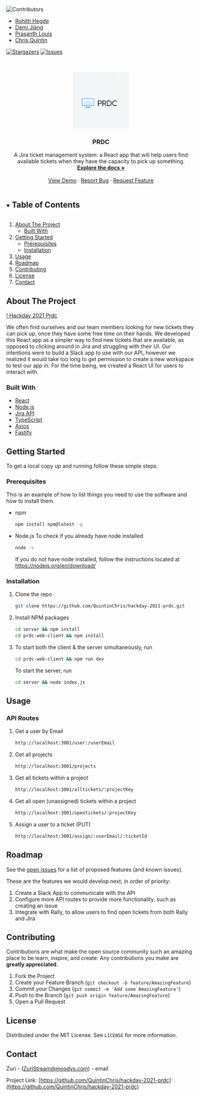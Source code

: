 <!--
*** Thanks for checking out the Best-README-Template. If you have a suggestion
*** that would make this better, please fork the repo and create a pull request
*** or simply open an issue with the tag "enhancement".
*** Thanks again! Now go create something AMAZING! :D
***
***
***
*** To avoid retyping too much info. Do a search and replace for the following:
*** github_username, repo_name, twitter_handle, email, project_title, project_description
-->



<!-- PROJECT SHIELDS -->
<!--
*** I'm using markdown "reference style" links for readability.
*** Reference links are enclosed in brackets [ ] instead of parentheses ( ).
*** See the bottom of this document for the declaration of the reference variables
*** for contributors-url, forks-url, etc. This is an optional, concise syntax you may use.
*** https://www.markdownguide.org/basic-syntax/#reference-style-links
-->
![Contributors][contributors-shield]
- [Rohith Hegde](https://github.com/HegdeRohith) 
- [Demi Jiang](https://github.com/czsyjss) 
- [Prasanth Louis](https://github.com/prasanthlouis) 
- [Chris Quintin](https://github.com/QuintinChris)

[![Stargazers][stars-shield]][stars-url]
[![Issues][issues-shield]][issues-url]




<!-- PROJECT LOGO -->
<br />
<p align="center">
  <a>
    <img src="minilogo.png" alt="Logo" width="150" height="150">
  </a>

  <h3 align="center">PRDC</h3>

  <p align="center">
    A Jira ticket management system: a React app that will help users find available tickets when they have the capacity to pick up something.
    <br />
    <a href="https://github.com/QuintinChris/repo_name"><strong>Explore the docs »</strong></a>
    <br />
    <br />
    <a href="https://github.com/QuintinChris/hackday-2021-prdc">View Demo</a>
    ·
    <a href="https://github.com/QuintinChris/hackday-2021-prdc/issues">Report Bug</a>
    ·
    <a href="https://github.com/QuintinChris/hackday-2021-prdc/issues">Request Feature</a>
  </p>
</p>



<!-- TABLE OF CONTENTS -->
<details open="open">
  <summary><h2 style="display: inline-block">Table of Contents</h2></summary>
  <ol>
    <li>
      <a href="#about-the-project">About The Project</a>
      <ul>
        <li><a href="#built-with">Built With</a></li>
      </ul>
    </li>
    <li>
      <a href="#getting-started">Getting Started</a>
      <ul>
        <li><a href="#prerequisites">Prerequisites</a></li>
        <li><a href="#installation">Installation</a></li>
      </ul>
    </li>
    <li><a href="#usage">Usage</a></li>
    <li><a href="#roadmap">Roadmap</a></li>
    <li><a href="#contributing">Contributing</a></li>
    <li><a href="#license">License</a></li>
    <li><a href="#contact">Contact</a></li>
  </ol>
</details>



<!-- ABOUT THE PROJECT -->
## About The Project

[! Hackday 2021 Prdc](https://github.com/QuintinChris/hackday-2021-prdc)

We often find ourselves and our team members looking for new tickets they can pick up, once they have some free time on their hands. We developed this React app as a simpler way to find new tickets that are available, as opposed to clicking around in Jira and struggling with their UI. 
Our intentions were to build a Slack app to use with our API, however we realized it would take too long to get permission to create a new workspace to test our app in. For the time being, we created a React UI for users to interact with.


### Built With

* [React]()
* [Node.js]()
* [Jira API]()
* [TypeScript]()
* [Axios]()
* [Fastify]()



<!-- GETTING STARTED -->
## Getting Started

To get a local copy up and running follow these simple steps.

### Prerequisites

This is an example of how to list things you need to use the software and how to install them.
* npm
  ```sh
  npm install npm@latest -g
  ```
* Node.js
  To check if you already have node installed
  ```sh
  node -v
  ```
  If you do not have node installed, follow the instructions located at https://nodejs.org/en/download/

### Installation

1. Clone the repo
   ```sh
   git clone https://github.com/QuintinChris/hackday-2021-prdc.git
   ```
2. Install NPM packages
   ```sh
   cd server && npm install
   cd prdc-web-client && npm install
   ```
3. To start both the client & the server simultaneously, run
   ```sh
   cd prdc-web-client && npm run dev
   ```

   To start the server, run
   ```sh
   cd server && node index.js
   ```


<!-- USAGE EXAMPLES -->
## Usage
### API Routes
1. Get a user by Email
   ```sh
   http://localhost:3001/user:/userEmail
   ```
2. Get all projects
   ```sh
   http://localhost:3001/projects
   ```
3. Get all tickets within a project 
   ```sh
   http://localhost:3001/alltickets/:projectKey
   ```
4. Get all open (unassigned) tickets within a project 
   ```sh
   http://localhost:3001/opentickets/:projectKey
   ```
5. Assign a user to a ticket (PUT)
   ```sh
   http://localhost:3001/assign/:userEmail/:ticketId
   ```




<!-- ROADMAP -->
## Roadmap

See the [open issues](https://github.com/QuintinChris/hackday-2021-prdc/issues) for a list of proposed features (and known issues).

These are the features we would develop next, in order of priority:
1. Create a Slack App to communicate with the API
2. Configure more API routes to provide more functionality, such as creating an issue 
3. Integrate with Rally, to allow users to find open tickets from both Rally and Jira



<!-- CONTRIBUTING -->
## Contributing

Contributions are what make the open source community such an amazing place to be learn, inspire, and create. Any contributions you make are **greatly appreciated**.

1. Fork the Project
2. Create your Feature Branch (`git checkout -b feature/AmazingFeature`)
3. Commit your Changes (`git commit -m 'Add some AmazingFeature'`)
4. Push to the Branch (`git push origin feature/AmazingFeature`)
5. Open a Pull Request



<!-- LICENSE -->
## License

Distributed under the MIT License. See `LICENSE` for more information.



<!-- CONTACT -->
## Contact

Zuri - (ZuriStream@moodys.com) - email

Project Link: [https://github.com/QuintinChris/hackday-2021-prdc](https://github.com/QuintinChris/hackday-2021-prdc)








<!-- MARKDOWN LINKS & IMAGES -->
<!-- https://www.markdownguide.org/basic-syntax/#reference-style-links -->
[contributors-shield]: https://img.shields.io/github/contributors/QuintinChris/hackday-2021-prdc?style=for-the-badge
[contributors-url]: https://github.com/QuintinChris/hackday-2021-prdc/graphs/contributors
[stars-shield]: https://img.shields.io/github/stars/QuintinChris?style=for-the-badge
[stars-url]: https://github.com/QuintinChris/repo/stargazers
[issues-shield]: https://img.shields.io/github/issues/QuintinChris/hackday-2021-prdc?style=for-the-badge
[issues-url]: https://github.com/QuintinChris/hackday-2021-prdc/issues

